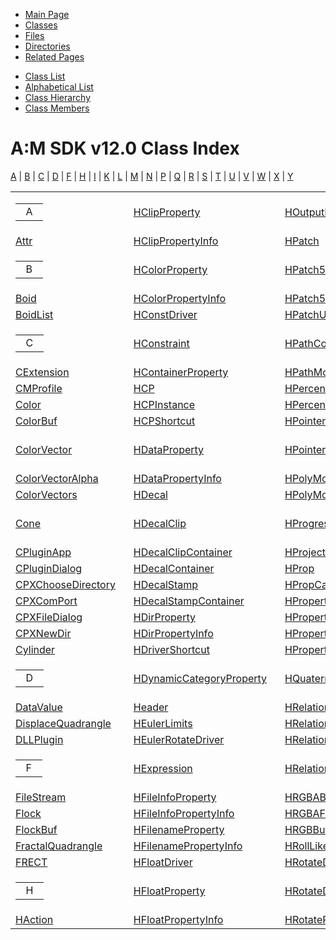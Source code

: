 <div class="tabs">

- [Main Page](index.md)
- <span id="current">[Classes](annotated.md)</span>
- [Files](files.md)
- [Directories](dirs.md)
- [Related Pages](pages.md)

</div>

<div class="tabs">

- [Class List](annotated.md)
- <span id="current">[Alphabetical List](classes.md)</span>
- [Class Hierarchy](hierarchy.md)
- [Class Members](functions.md)

</div>

# A:M SDK v12.0 Class Index

<div class="qindex">

<a href="#letter_A" class="qindex">A</a> \| <a href="#letter_B" class="qindex">B</a> \| <a href="#letter_C" class="qindex">C</a> \| <a href="#letter_D" class="qindex">D</a> \| <a href="#letter_F" class="qindex">F</a> \| <a href="#letter_H" class="qindex">H</a> \| <a href="#letter_I" class="qindex">I</a> \| <a href="#letter_K" class="qindex">K</a> \| <a href="#letter_L" class="qindex">L</a> \| <a href="#letter_M" class="qindex">M</a> \| <a href="#letter_N" class="qindex">N</a> \| <a href="#letter_P" class="qindex">P</a> \| <a href="#letter_Q" class="qindex">Q</a> \| <a href="#letter_R" class="qindex">R</a> \| <a href="#letter_S" class="qindex">S</a> \| <a href="#letter_T" class="qindex">T</a> \| <a href="#letter_U" class="qindex">U</a> \| <a href="#letter_V" class="qindex">V</a> \| <a href="#letter_W" class="qindex">W</a> \| <a href="#letter_X" class="qindex">X</a> \| <a href="#letter_Y" class="qindex">Y</a>

</div>

<table data-align="center" width="95%" data-border="0" data-cellspacing="0" data-cellpadding="0">
<colgroup>
<col style="width: 20%" />
<col style="width: 20%" />
<col style="width: 20%" />
<col style="width: 20%" />
<col style="width: 20%" />
</colgroup>
<tbody>
<tr>
<td><span id="letter_A"></span>
<table data-border="0" data-cellspacing="0" data-cellpadding="0">
<colgroup>
<col style="width: 100%" />
</colgroup>
<tbody>
<tr>
<td><div class="ah">
  A  
</div></td>
</tr>
</tbody>
</table></td>
<td><a href="classHClipProperty.md" class="el">HClipProperty</a>   </td>
<td><a href="classHOutputInfo.md" class="el">HOutputInfo</a>   </td>
<td><a href="classHUserCategoryProperty.md" class="el">HUserCategoryProperty</a>   </td>
<td><a href="classRGBAHalf.md" class="el">RGBAHalf</a>   </td>
</tr>
<tr>
<td><a href="classAttr.md" class="el">Attr</a>   </td>
<td><a href="classHClipPropertyInfo.md" class="el">HClipPropertyInfo</a>   </td>
<td><a href="classHPatch.md" class="el">HPatch</a>   </td>
<td><a href="classHVector2Driver.md" class="el">HVector2Driver</a>   </td>
<td><a href="classRGBByte.md" class="el">RGBByte</a>   </td>
</tr>
<tr>
<td><span id="letter_B"></span>
<table data-border="0" data-cellspacing="0" data-cellpadding="0">
<colgroup>
<col style="width: 100%" />
</colgroup>
<tbody>
<tr>
<td><div class="ah">
  B  
</div></td>
</tr>
</tbody>
</table></td>
<td><a href="classHColorProperty.md" class="el">HColorProperty</a>   </td>
<td><a href="classHPatch5.md" class="el">HPatch5</a>   </td>
<td><a href="classHVector2Property.md" class="el">HVector2Property</a>   </td>
<td><a href="classRGBFloat.md" class="el">RGBFloat</a>   </td>
</tr>
<tr>
<td><a href="classBoid.md" class="el">Boid</a>   </td>
<td><a href="classHColorPropertyInfo.md" class="el">HColorPropertyInfo</a>   </td>
<td><a href="classHPatch5UV.md" class="el">HPatch5UV</a>   </td>
<td><a href="classHVector2PropertyInfo.md" class="el">HVector2PropertyInfo</a>   </td>
<td><a href="classRGBHalf.md" class="el">RGBHalf</a>   </td>
</tr>
<tr>
<td><a href="classBoidList.md" class="el">BoidList</a>   </td>
<td><a href="classHConstDriver.md" class="el">HConstDriver</a>   </td>
<td><a href="classHPatchUV.md" class="el">HPatchUV</a>   </td>
<td><a href="classHVectorDriverNoSubs.md" class="el">HVectorDriverNoSubs</a>   </td>
<td><a href="classRObject.md" class="el">RObject</a>   </td>
</tr>
<tr>
<td><span id="letter_C"></span>
<table data-border="0" data-cellspacing="0" data-cellpadding="0">
<colgroup>
<col style="width: 100%" />
</colgroup>
<tbody>
<tr>
<td><div class="ah">
  C  
</div></td>
</tr>
</tbody>
</table></td>
<td><a href="classHConstraint.md" class="el">HConstraint</a>   </td>
<td><a href="classHPathConstraint.md" class="el">HPathConstraint</a>   </td>
<td><a href="classHVectorProperty.md" class="el">HVectorProperty</a>   </td>
<td><a href="classRotate.md" class="el">Rotate</a>   </td>
</tr>
<tr>
<td><a href="classCExtension.md" class="el">CExtension</a>   </td>
<td><a href="classHContainerProperty.md" class="el">HContainerProperty</a>   </td>
<td><a href="classHPathModel.md" class="el">HPathModel</a>   </td>
<td><a href="classHVectorPropertyInfo.md" class="el">HVectorPropertyInfo</a>   </td>
<td><a href="classRotateEuler.md" class="el">RotateEuler</a>   </td>
</tr>
<tr>
<td><a href="classCMProfile.md" class="el">CMProfile</a>   </td>
<td><a href="classHCP.md" class="el">HCP</a>   </td>
<td><a href="classHPercentProperty.md" class="el">HPercentProperty</a>   </td>
<td><a href="classHVectorPropertyNoSubs.md" class="el">HVectorPropertyNoSubs</a>   </td>
<td><a href="classRotateSphere.md" class="el">RotateSphere</a>   </td>
</tr>
<tr>
<td><a href="unionColor.md" class="el">Color</a>   </td>
<td><a href="classHCPInstance.md" class="el">HCPInstance</a>   </td>
<td><a href="classHPercentPropertyInfo.md" class="el">HPercentPropertyInfo</a>   </td>
<td><a href="classHVectorPropertyNoSubsInfo.md" class="el">HVectorPropertyNoSubsInfo</a>   </td>
<td><a href="classRotateVector.md" class="el">RotateVector</a>   </td>
</tr>
<tr>
<td><a href="classColorBuf.md" class="el">ColorBuf</a>   </td>
<td><a href="classHCPShortcut.md" class="el">HCPShortcut</a>   </td>
<td><a href="classHPointerProperty.md" class="el">HPointerProperty</a>   </td>
<td><a href="classHVectorRotateDriver.md" class="el">HVectorRotateDriver</a>   </td>
<td><a href="classRSphere.md" class="el">RSphere</a>   </td>
</tr>
<tr>
<td><a href="classColorVector.md" class="el">ColorVector</a>   </td>
<td><a href="classHDataProperty.md" class="el">HDataProperty</a>   </td>
<td><a href="classHPointerPropertyInfo.md" class="el">HPointerPropertyInfo</a>   </td>
<td><a href="classHVolFX.md" class="el">HVolFX</a>   </td>
<td><span id="letter_S"></span>
<table data-border="0" data-cellspacing="0" data-cellpadding="0">
<colgroup>
<col style="width: 100%" />
</colgroup>
<tbody>
<tr>
<td><div class="ah">
  S  
</div></td>
</tr>
</tbody>
</table></td>
</tr>
<tr>
<td><a href="classColorVectorAlpha.md" class="el">ColorVectorAlpha</a>   </td>
<td><a href="classHDataPropertyInfo.md" class="el">HDataPropertyInfo</a>   </td>
<td><a href="classHPolyModifierNode.md" class="el">HPolyModifierNode</a>   </td>
<td><a href="classHVolFXCache.md" class="el">HVolFXCache</a>   </td>
<td><a href="structservent.md" class="el">servent</a>   </td>
</tr>
<tr>
<td><a href="classColorVectors.md" class="el">ColorVectors</a>   </td>
<td><a href="classHDecal.md" class="el">HDecal</a>   </td>
<td><a href="classHPolyModifierShortcut.md" class="el">HPolyModifierShortcut</a>   </td>
<td><a href="classHYABuffer.md" class="el">HYABuffer</a>   </td>
<td><a href="classShader.md" class="el">Shader</a>   </td>
</tr>
<tr>
<td><a href="classCone.md" class="el">Cone</a>   </td>
<td><a href="classHDecalClip.md" class="el">HDecalClip</a>   </td>
<td><a href="classHProgressBar.md" class="el">HProgressBar</a>   </td>
<td><span id="letter_I"></span>
<table data-border="0" data-cellspacing="0" data-cellpadding="0">
<colgroup>
<col style="width: 100%" />
</colgroup>
<tbody>
<tr>
<td><div class="ah">
  I  
</div></td>
</tr>
</tbody>
</table></td>
<td><a href="classShader2.md" class="el">Shader2</a>   </td>
</tr>
<tr>
<td><a href="classCPluginApp.md" class="el">CPluginApp</a>   </td>
<td><a href="classHDecalClipContainer.md" class="el">HDecalClipContainer</a>   </td>
<td><a href="classHProject.md" class="el">HProject</a>   </td>
<td><a href="structICAppSpec.md" class="el">ICAppSpec</a>   </td>
<td><a href="classSimpleChunk.md" class="el">SimpleChunk</a>   </td>
</tr>
<tr>
<td><a href="classCPluginDialog.md" class="el">CPluginDialog</a>   </td>
<td><a href="classHDecalContainer.md" class="el">HDecalContainer</a>   </td>
<td><a href="classHProp.md" class="el">HProp</a>   </td>
<td><a href="structICAppSpecList.md" class="el">ICAppSpecList</a>   </td>
<td><a href="classSimplePool.md" class="el">SimplePool</a>   </td>
</tr>
<tr>
<td><a href="classCPXChooseDirectory.md" class="el">CPXChooseDirectory</a>   </td>
<td><a href="classHDecalStamp.md" class="el">HDecalStamp</a>   </td>
<td><a href="classHPropCache.md" class="el">HPropCache</a>   </td>
<td><a href="structICCharTable.md" class="el">ICCharTable</a>   </td>
<td><a href="classSlab.md" class="el">Slab</a>   </td>
</tr>
<tr>
<td><a href="classCPXComPort.md" class="el">CPXComPort</a>   </td>
<td><a href="classHDecalStampContainer.md" class="el">HDecalStampContainer</a>   </td>
<td><a href="classHProperty.md" class="el">HProperty</a>   </td>
<td><a href="structICDirSpec.md" class="el">ICDirSpec</a>   </td>
<td><a href="structsockaddr.md" class="el">sockaddr</a>   </td>
</tr>
<tr>
<td><a href="classCPXFileDialog.md" class="el">CPXFileDialog</a>   </td>
<td><a href="classHDirProperty.md" class="el">HDirProperty</a>   </td>
<td><a href="classHPropertyDriver.md" class="el">HPropertyDriver</a>   </td>
<td><a href="structICFileSpec.md" class="el">ICFileSpec</a>   </td>
<td><a href="structsockaddr__in.md" class="el">sockaddr_in</a>   </td>
</tr>
<tr>
<td><a href="classCPXNewDir.md" class="el">CPXNewDir</a>   </td>
<td><a href="classHDirPropertyInfo.md" class="el">HDirPropertyInfo</a>   </td>
<td><a href="classHPropertyInfo.md" class="el">HPropertyInfo</a>   </td>
<td><a href="structICFontRecord.md" class="el">ICFontRecord</a>   </td>
<td><a href="structsockproto.md" class="el">sockproto</a>   </td>
</tr>
<tr>
<td><a href="classCylinder.md" class="el">Cylinder</a>   </td>
<td><a href="classHDriverShortcut.md" class="el">HDriverShortcut</a>   </td>
<td><a href="classHPropertyShortcut.md" class="el">HPropertyShortcut</a>   </td>
<td><a href="structICMapEntry.md" class="el">ICMapEntry</a>   </td>
<td><a href="classSplitPatch.md" class="el">SplitPatch</a>   </td>
</tr>
<tr>
<td><span id="letter_D"></span>
<table data-border="0" data-cellspacing="0" data-cellpadding="0">
<colgroup>
<col style="width: 100%" />
</colgroup>
<tbody>
<tr>
<td><div class="ah">
  D  
</div></td>
</tr>
</tbody>
</table></td>
<td><a href="classHDynamicCategoryProperty.md" class="el">HDynamicCategoryProperty</a>   </td>
<td><a href="classHQuaternionRotateDriver.md" class="el">HQuaternionRotateDriver</a>   </td>
<td><a href="structICServiceEntry.md" class="el">ICServiceEntry</a>   </td>
<td><a href="classStreamBOOL.md" class="el">StreamBOOL</a>   </td>
</tr>
<tr>
<td><a href="classDataValue.md" class="el">DataValue</a>   </td>
<td><a href="classHeader.md" class="el">Header</a>   </td>
<td><a href="classHRelation.md" class="el">HRelation</a>   </td>
<td><a href="structICServices.md" class="el">ICServices</a>   </td>
<td><a href="classStreamError.md" class="el">StreamError</a>   </td>
</tr>
<tr>
<td><a href="classDisplaceQuadrangle.md" class="el">DisplaceQuadrangle</a>   </td>
<td><a href="classHEulerLimits.md" class="el">HEulerLimits</a>   </td>
<td><a href="classHRelationContainer.md" class="el">HRelationContainer</a>   </td>
<td><a href="classIEBone.md" class="el">IEBone</a>   </td>
<td><a href="classString.md" class="el">String</a>   </td>
</tr>
<tr>
<td><a href="classDLLPlugin.md" class="el">DLLPlugin</a>   </td>
<td><a href="classHEulerRotateDriver.md" class="el">HEulerRotateDriver</a>   </td>
<td><a href="classHRelationKey.md" class="el">HRelationKey</a>   </td>
<td><a href="classIEColor.md" class="el">IEColor</a>   </td>
<td><a href="classStringList.md" class="el">StringList</a>   </td>
</tr>
<tr>
<td><span id="letter_F"></span>
<table data-border="0" data-cellspacing="0" data-cellpadding="0">
<colgroup>
<col style="width: 100%" />
</colgroup>
<tbody>
<tr>
<td><div class="ah">
  F  
</div></td>
</tr>
</tbody>
</table></td>
<td><a href="classHExpression.md" class="el">HExpression</a>   </td>
<td><a href="classHRelationMDShortcut.md" class="el">HRelationMDShortcut</a>   </td>
<td><a href="classIEEdge.md" class="el">IEEdge</a>   </td>
<td><span id="letter_T"></span>
<table data-border="0" data-cellspacing="0" data-cellpadding="0">
<colgroup>
<col style="width: 100%" />
</colgroup>
<tbody>
<tr>
<td><div class="ah">
  T  
</div></td>
</tr>
</tbody>
</table></td>
</tr>
<tr>
<td><a href="classFileStream.md" class="el">FileStream</a>   </td>
<td><a href="classHFileInfoProperty.md" class="el">HFileInfoProperty</a>   </td>
<td><a href="classHRGBABuffer.md" class="el">HRGBABuffer</a>   </td>
<td><a href="classIEMap.md" class="el">IEMap</a>   </td>
<td><a href="structtagHH__AKLINK.md" class="el">tagHH_AKLINK</a>   </td>
</tr>
<tr>
<td><a href="classFlock.md" class="el">Flock</a>   </td>
<td><a href="classHFileInfoPropertyInfo.md" class="el">HFileInfoPropertyInfo</a>   </td>
<td><a href="classHRGBAFloatBuffer.md" class="el">HRGBAFloatBuffer</a>   </td>
<td><a href="classIEMapNode.md" class="el">IEMapNode</a>   </td>
<td><a href="structtagHH__ENUM__CAT.md" class="el">tagHH_ENUM_CAT</a>   </td>
</tr>
<tr>
<td><a href="classFlockBuf.md" class="el">FlockBuf</a>   </td>
<td><a href="classHFilenameProperty.md" class="el">HFilenameProperty</a>   </td>
<td><a href="classHRGBBuffer.md" class="el">HRGBBuffer</a>   </td>
<td><a href="classIEModel.md" class="el">IEModel</a>   </td>
<td><a href="structtagHH__ENUM__IT.md" class="el">tagHH_ENUM_IT</a>   </td>
</tr>
<tr>
<td><a href="classFractalQuadrangle.md" class="el">FractalQuadrangle</a>   </td>
<td><a href="classHFilenamePropertyInfo.md" class="el">HFilenamePropertyInfo</a>   </td>
<td><a href="classHRollLikeConstraint.md" class="el">HRollLikeConstraint</a>   </td>
<td><a href="classIEModelParms.md" class="el">IEModelParms</a>   </td>
<td><a href="structtagHH__FTS__QUERY.md" class="el">tagHH_FTS_QUERY</a>   </td>
</tr>
<tr>
<td><a href="structFRECT.md" class="el">FRECT</a>   </td>
<td><a href="classHFloatDriver.md" class="el">HFloatDriver</a>   </td>
<td><a href="classHRotateDriver.md" class="el">HRotateDriver</a>   </td>
<td><a href="classIEPatch.md" class="el">IEPatch</a>   </td>
<td><a href="structtagHH__POPUP.md" class="el">tagHH_POPUP</a>   </td>
</tr>
<tr>
<td><span id="letter_H"></span>
<table data-border="0" data-cellspacing="0" data-cellpadding="0">
<colgroup>
<col style="width: 100%" />
</colgroup>
<tbody>
<tr>
<td><div class="ah">
  H  
</div></td>
</tr>
</tbody>
</table></td>
<td><a href="classHFloatProperty.md" class="el">HFloatProperty</a>   </td>
<td><a href="classHRotateDriverShortcut.md" class="el">HRotateDriverShortcut</a>   </td>
<td><a href="classIEPatchMapNode.md" class="el">IEPatchMapNode</a>   </td>
<td><a href="structtagHH__SET__INFOTYPE.md" class="el">tagHH_SET_INFOTYPE</a>   </td>
</tr>
<tr>
<td><a href="classHAction.md" class="el">HAction</a>   </td>
<td><a href="classHFloatPropertyInfo.md" class="el">HFloatPropertyInfo</a>   </td>
<td><a href="classHRotateProperty.md" class="el">HRotatePr